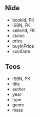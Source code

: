 ## Nide

-   bookId, PK
-   ISBN, FK
-   sellerId, FK
-   status
-   price
-   buyInPrice
-   soldDate

## Teos

-   ISBN, PK
-   title
-   author
-   year
-   type
-   genre
-   mass
